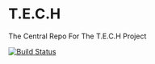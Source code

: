 # T.E.C.H
The Central Repo For The T.E.C.H Project

[![Build Status](http://jenkins.aktheknight.co.uk/job/T.E.C.H/badge/icon)](http://jenkins.aktheknight.co.uk/job/T.E.C.H)